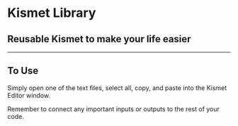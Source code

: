 # Kismet Library
## Reusable Kismet to make your life easier

---------------------

## To Use
Simply open one of the text files, select all, copy, and paste into the Kismet Editor window.

Remember to connect any important inputs or outputs to the rest of your code.
